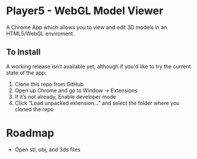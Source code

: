 # Player5 - WebGL Model Viewer

A Chrome App which allows you to view and edit 3D models in an HTML5/WebGL enviroment. 

## To Install

A working release isn't available yet, although if you'd like to try the current state of the app:

1. Clone this repo from GitHub
2. Open up Chrome and go to Window → Extensions
3. If it’s not already, Enable developer mode
4. Click “Load unpacked extension…” and select the folder where you cloned the repo

# Roadmap
  - Open stl, obj, and 3ds files